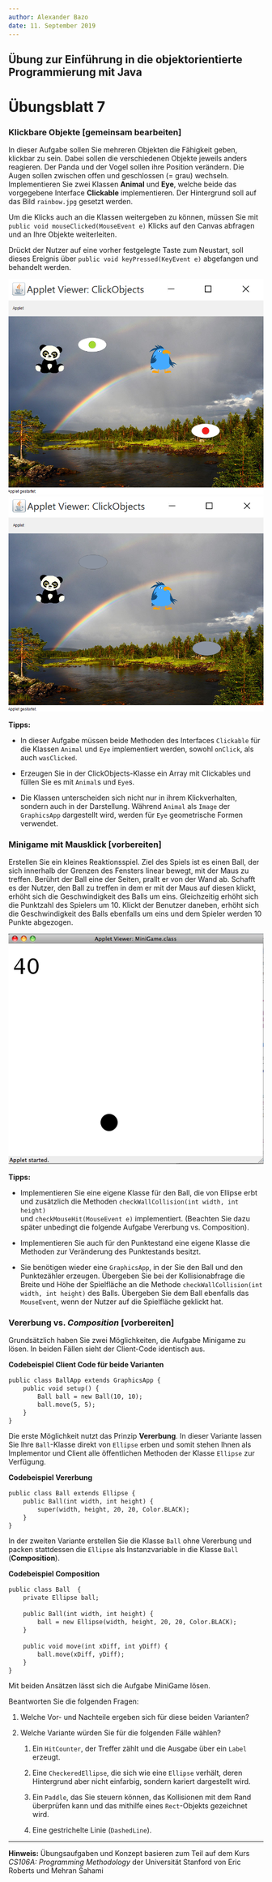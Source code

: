 ```yaml
---
author:	Alexander Bazo
date: 11. September 2019
---
```



## Übung zur Einführung in die objektorientierte Programmierung mit Java

# Übungsblatt 7

### **Klickbare Objekte [gemeinsam bearbeiten]**

In dieser Aufgabe sollen Sie mehreren Objekten die Fähigkeit geben,
klickbar zu sein. Dabei sollen die verschiedenen Objekte jeweils anders
reagieren. Der Panda und der Vogel sollen ihre Position verändern. Die
Augen sollen zwischen offen und geschlossen (= grau) wechseln.
Implementieren Sie zwei Klassen **Animal** und **Eye**, welche beide das
vorgegebene Interface **Clickable** implementieren. Der Hintergrund soll
auf das Bild `rainbow.jpg` gesetzt werden.

Um die Klicks auch an die Klassen weitergeben zu können, müssen Sie mit `public void mouseClicked(MouseEvent e)` Klicks auf den Canvas abfragen und an Ihre Objekte weiterleiten.

Drückt der Nutzer auf eine vorher festgelegte Taste zum Neustart, soll
dieses Ereignis über `public void keyPressed(KeyEvent e)` abgefangen und behandelt werden.

![image](_img/ClickObjects.png)
![image](_img/ClickObjects2.png)

**Tipps:**

-   In dieser Aufgabe müssen beide Methoden des Interfaces `Clickable`
    für die Klassen `Animal` und `Eye` implementiert werden, sowohl
    `onClick`, als auch `wasClicked`.

-   Erzeugen Sie in der ClickObjects-Klasse ein Array mit Clickables      und füllen Sie es mit `Animal`s und `Eye`s.

-   Die Klassen unterscheiden sich nicht nur in ihrem Klickverhalten,
    sondern auch in der Darstellung. Während `Animal` als `Image` der
    `GraphicsApp` dargestellt wird, werden für `Eye` geometrische Formen
    verwendet.

### **Minigame mit Mausklick [vorbereiten]**

Erstellen Sie ein kleines Reaktionsspiel. Ziel des Spiels ist es einen
Ball, der sich innerhalb der Grenzen des Fensters linear bewegt, mit der
Maus zu treffen. Berührt der Ball eine der Seiten, prallt er von der
Wand ab. Schafft es der Nutzer, den Ball zu treffen in dem er mit der
Maus auf diesen klickt, erhöht sich die Geschwindigkeit des Balls um
eins. Gleichzeitig erhöht sich die Punktzahl des Spielers um 10. Klickt der Benutzer daneben, erhöht sich die Geschwindigkeit des Balls
ebenfalls um eins und dem Spieler werden 10 Punkte abgezogen.

![image](_img/07_minigame.png)

**Tipps:**

-   Implementieren Sie eine eigene Klasse für den Ball, die von Ellipse
    erbt und zusätzlich die Methoden
    `checkWallCollision(int width, int height)`\
    und `checkMouseHit(MouseEvent e)` implementiert. (Beachten Sie dazu
    später unbedingt die folgende Aufgabe Vererbung vs. Composition).

-   Implementieren Sie auch für den Punktestand eine eigene Klasse die
    Methoden zur Veränderung des Punktestands besitzt.

-   Sie benötigen wieder eine `GraphicsApp`, in der Sie den Ball und den
    Punktezähler erzeugen. Übergeben Sie bei der Kollisionabfrage die
    Breite und Höhe der Spielfläche an die Methode
    `checkWallCollision(int width, int height)` des Balls. Übergeben Sie
    dem Ball ebenfalls das `MouseEvent`, wenn der Nutzer auf die
    Spielfläche geklickt hat.

### **Vererbung vs. *Composition* [vorbereiten]**

Grundsätzlich haben Sie zwei Möglichkeiten, die Aufgabe Minigame zu
lösen. In beiden Fällen sieht der Client-Code identisch aus.

**Codebeispiel Client Code für beide Varianten**

    public class BallApp extends GraphicsApp {
        public void setup() {
            Ball ball = new Ball(10, 10);
            ball.move(5, 5);
        }
    }

Die erste Möglichkeit nutzt das Prinzip **Vererbung**. In dieser
Variante lassen Sie Ihre `Ball`-Klasse direkt von `Ellipse` erben und
somit stehen Ihnen als Implementor und Client alle öffentlichen Methoden der Klasse `Ellipse` zur Verfügung.

**Codebeispiel Vererbung**

    public class Ball extends Ellipse {
        public Ball(int width, int height) {
            super(width, height, 20, 20, Color.BLACK);
        }
    }

In der zweiten Variante erstellen Sie die Klasse `Ball` ohne Vererbung
und packen stattdessen die `Ellipse` als Instanzvariable in die Klasse
`Ball` (**Composition**).

**Codebeispiel Composition**

    public class Ball  {
        private Ellipse ball;
        
        public Ball(int width, int height) {
            ball = new Ellipse(width, height, 20, 20, Color.BLACK);
        }
        
        public void move(int xDiff, int yDiff) {
            ball.move(xDiff, yDiff);
        }
    }

Mit beiden Ansätzen lässt sich die Aufgabe MiniGame lösen.

Beantworten Sie die folgenden Fragen:

1.  Welche Vor- und Nachteile ergeben sich für diese beiden Varianten?

2.  Welche Variante würden Sie für die folgenden Fälle wählen?

    1.  Ein `HitCounter`, der Treffer zählt und die Ausgabe über ein
        `Label` erzeugt.

    2.  Eine `CheckeredEllipse`, die sich wie eine `Ellipse` verhält,
        deren Hintergrund aber nicht einfarbig, sondern kariert
        dargestellt wird.

    3.  Ein `Paddle`, das Sie steuern können, das Kollisionen mit dem
        Rand überprüfen kann und das mithilfe eines `Rect`-Objekts
        gezeichnet wird.

    4.  Eine gestrichelte Linie (`DashedLine`).

----

**Hinweis:** Übungsaufgaben und Konzept basieren zum Teil auf dem Kurs
*CS106A: Programming Methodology* der Universität Stanford von Eric
Roberts und Mehran Sahami
